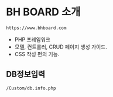 # BH BOARD 소개
	https://www.bhboard.com

- PHP 프레임워크
- 모델, 컨트롤러, CRUD 페이지 생성 가이드.
- CSS 작성 편의 기능.

## DB정보입력
	/Custom/db.info.php

